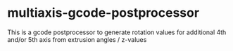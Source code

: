 # multiaxis-gcode-postprocessor
This is a gcode postprocessor to generate rotation values for additional 4th and/or 5th axis from extrusion angles / z-values
